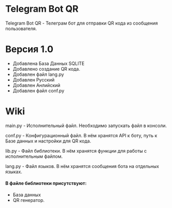 # Telegram Bot QR
Telegram Bot QR - Телеграм бот для отправки QR кода из сообщения пользователя.

# Версия 1.0
* Добавлена База Данных SQLITE
* Добавлено создание QR кода.
* Добавлен файл lang.py
* Добавлен Русский
* Добавлен Анлийский
* Добавлен файл conf.py

# Wiki
main.py - Исполнительный файл. Необходимо запускать файл в консоли.

conf.py - Конфигурационный файл. В нём хранятся API к боту, путь к Базе данных и настройки для QR кода.

lib.py - Файл библиотеки. В нём хранятся функции для работы с исполнительным файлом.

lang.py - Файл языков. В нём хранятся сообщения бота на отдельных языках.

#### В файле библиотеки присутствуют:
* База данных
* QR генератор.
